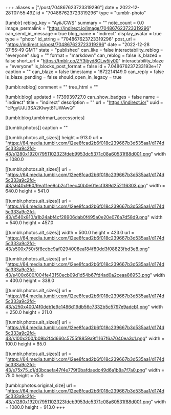 +++
aliases = ["/post/704867623723319296"]
date = 2022-12-28T07:55:49Z
id = "704867623723319296"
type = "tumblr-photo"

[tumblr]
reblog_key = "AyiiJCWS"
summary = ""
note_count = 0.0
image_permalink = "https://indirect.io/image/704867623723319296"
can_send_in_message = true
blog_name = "indirect"
display_avatar = true
type = "photo"
id_string = "704867623723319296"
post_url = "https://indirect.io/post/704867623723319296"
date = "2022-12-28 07:55:49 GMT"
state = "published"
can_like = false
interactability_reblog = "everyone"
slug = ""
format = "markdown"
can_reblog = false
is_blazed = false
short_url = "https://tmblr.co/ZY3jbyd8CLw5iy00"
interactability_blaze = "everyone"
is_blocks_post_format = false
id = 7.048676237233193e+17
caption = ""
can_blaze = false
timestamp = 1672214149.0
can_reply = false
is_blaze_pending = false
should_open_in_legacy = true

[tumblr.reblog]
comment = ""
tree_html = ""

[tumblr.blog]
updated = 1739939727.0
can_show_badges = false
name = "indirect"
title = "indirect"
description = ""
url = "https://indirect.io/"
uuid = "t:PgyUJU3SA2Klwyt81UWAwQ"

[tumblr.blog.tumblrmart_accessories]

[[tumblr.photos]]
caption = ""

[[tumblr.photos.alt_sizes]]
height = 913.0
url = "https://64.media.tumblr.com/12ee8fcad2b6f018c239667b3d535aa1/d174d5c333a9c2fd-43/s1280x1920/7951102323fdeb9953dc5371c08a60531f88d001.png"
width = 1080.0

[[tumblr.photos.alt_sizes]]
url = "https://64.media.tumblr.com/12ee8fcad2b6f018c239667b3d535aa1/d174d5c333a9c2fd-43/s640x960/9ea11ee9cb2cf1eec40b0e01ecf389d252116303.png"
width = 640.0
height = 541.0

[[tumblr.photos.alt_sizes]]
url = "https://64.media.tumblr.com/12ee8fcad2b6f018c239667b3d535aa1/d174d5c333a9c2fd-43/s540x810/a1b24abf4cf28906dab0f495a0e20e076a7d58d9.png"
width = 540.0
height = 457.0

[[tumblr.photos.alt_sizes]]
width = 500.0
height = 423.0
url = "https://64.media.tumblr.com/12ee8fcad2b6f018c239667b3d535aa1/d174d5c333a9c2fd-43/s500x750/5f8ccbc9af0294008ea184f80dd3f08823fbd3e8.png"

[[tumblr.photos.alt_sizes]]
url = "https://64.media.tumblr.com/12ee8fcad2b6f018c239667b3d535aa1/d174d5c333a9c2fd-43/s400x600/004fe43150ecb09d1d54b67fd4ad0a2ceaa86953.png"
width = 400.0
height = 338.0

[[tumblr.photos.alt_sizes]]
url = "https://64.media.tumblr.com/12ee8fcad2b6f018c239667b3d535aa1/d174d5c333a9c2fd-43/s250x400/4f0deb1e9c1486d19db56c7332b5c5797e9adcb1.png"
width = 250.0
height = 211.0

[[tumblr.photos.alt_sizes]]
url = "https://64.media.tumblr.com/12ee8fcad2b6f018c239667b3d535aa1/d174d5c333a9c2fd-43/s100x200/b09b2f4d660c5755f8859a9f1167f6a7040ea3c1.png"
width = 100.0
height = 85.0

[[tumblr.photos.alt_sizes]]
url = "https://64.media.tumblr.com/12ee8fcad2b6f018c239667b3d535aa1/d174d5c333a9c2fd-43/s75x75_c1/d3bcaefa47f4e779f0bafdaedc49d6a1b8a7f7a0.png"
width = 75.0
height = 75.0

[tumblr.photos.original_size]
url = "https://64.media.tumblr.com/12ee8fcad2b6f018c239667b3d535aa1/d174d5c333a9c2fd-43/s1280x1920/7951102323fdeb9953dc5371c08a60531f88d001.png"
width = 1080.0
height = 913.0
+++
